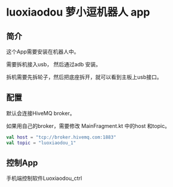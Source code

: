 # luoxiaodou 萝小逗机器人 app

## 简介

这个App需要安装在机器人中。

需要拆机接入usb， 然后通过adb 安装。

拆机需要先拆轮子，然后把底座拆开，就可以看到主板上usb接口。



## 配置

默认会连接HiveMQ broker。 

如果用自己的broker，需要修改 MainFragment.kt 中的host 和topic。

```kotlin
val host = "tcp://broker.hivemq.com:1883"
val topic = "luoxiaodou_1"
```



## 控制App

手机端控制软件Luoxiaodou_ctrl
